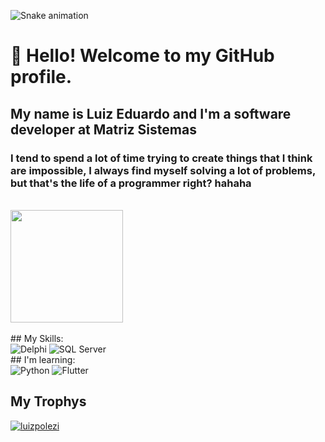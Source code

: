 ![Snake animation](https://github.com/luizpolezi/luizpolezi/blob/output/github-contribution-grid-snake.svg)

# 👋 Hello! Welcome to my GitHub profile. 
## My name is Luiz Eduardo and I'm a software developer at Matriz Sistemas

### I tend to spend a lot of time trying to create things that I think are impossible, I always find myself solving a lot of problems, but that's the life of a programmer right? hahaha

<br>

<div>
<href="https://github.com/LuizPolezi">
<img height="180em" src="https://github-readme-stats.vercel.app/api?username=luizpolezi&show_icons=true&theme=transparent&include_all_commits=true&count_private=true&card_width=500"/>
</div>
  
<br>

<div>
## My Skills:
<div>
<img src="https://img.icons8.com/color/logos/software-development/delphi-ide.png" alt="Delphi"/></a> 
<img src="https://img.icons8.com/color/logos/microsoft/microsoft-sql-server.png" alt="SQL Server"/></a> 
</div>
## I'm learning:
<div>
<img src="https://img.icons8.com/color/logos/software-development/python.png" alt="Python"/></a> 
<img src="https://img.icons8.com/color/logos/software-development/flutter" alt="Flutter"/></a> 
</div>
</div>

## My Trophys
<p align="left"> <a href="https://github.com/ryo-ma/github-profile-trophy"><img src="https://github-profile-trophy.vercel.app/?username=luizpolezi" alt="luizpolezi" /></a> </p>
